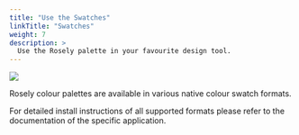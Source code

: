 ```yaml
---
title: "Use the Swatches"
linkTitle: "Swatches"
weight: 7
description: >
  Use the Rosely palette in your favourite design tool.
---
```


![](/drawings/add-color.svg)

Rosely colour palettes are available in various native colour swatch formats.

For detailed install instructions of all supported formats please refer to the documentation of the specific application.